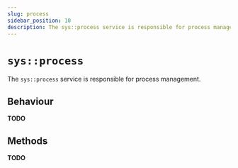 ```yaml
---
slug: process
sidebar_position: 10
description: The sys::process service is responsible for process management.
---
```


# `sys::process`

The `sys::process` service is responsible for process management.

## Behaviour

**TODO**

## Methods

**TODO**
